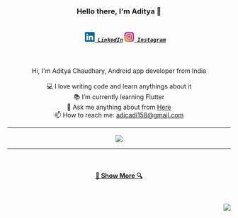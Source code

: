 <h3 align="center">Hello there, I'm Aditya 👋</h3>
<h5 align="center">
  <code>
    <a href="https://www.linkedin.com/in/adicadi/" title="LinkedIn Profile"><img width="22" src="https://github.com/adicadi/adicadi/blob/master/linkedin.svg"> LinkedIn</a></code>
  <code><a href="https://www.instagram.com/_adicadi_/" title="Instagram Profile"><img width="22" src="https://github.com/adicadi/adicadi/blob/master/Instagram.svg"> Instagram</a></code>
</h5>
<br>
<p align="center">
  Hi, I'm Aditya Chaudhary, Android app developer from India
  <br>
  <br>
  💻 I love writing code and learn anythings about it
  <br>
  📚 I’m currently learning Flutter
  <br>
  💬 Ask me anything about from <a href="https://github.com/adicadi/adicadi/issues" title="Issues">Here</a>
  <br>
  📫 How to reach me: <a href="mailto: adicadi158@gmail.com">adicadi158@gmail.com</a>
</p>

<hr>
<p align=center>
 <img height=175 align="center" src="https://github-readme-stats.vercel.app/api?username=adicadi&show_icons=true&theme=gotham">
<hr>
<br>
<h4 align="center"><a href=https://github.com/adicadi?tab=repositories" title="Show Repositories">🔎 Show More 🔍</a></h4>

  
<br><p align="right">![](https://visitor-badge.laobi.icu/badge?page_id=adicadi.adicadi)<br>

 

